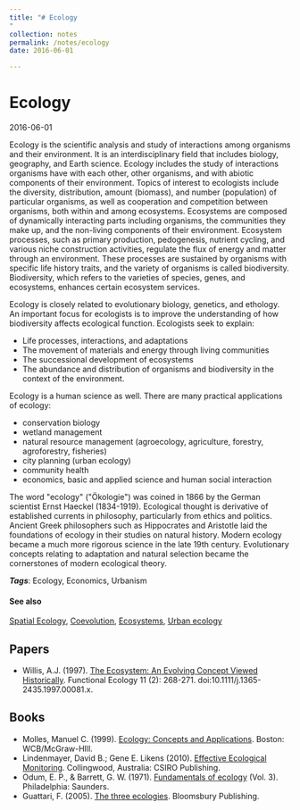```yaml
---
title: "# Ecology
"
collection: notes
permalink: /notes/ecology
date: 2016-06-01

---
```


# Ecology

2016-06-01

Ecology is the scientific analysis and study of interactions among organisms and their environment. It is an interdisciplinary field that includes biology, geography, and Earth science. Ecology includes the study of interactions organisms have with each other, other organisms, and with abiotic components of their environment. Topics of interest to ecologists include the diversity, distribution, amount (biomass), and number (population) of particular organisms, as well as cooperation and competition between organisms, both within and among ecosystems. Ecosystems are composed of dynamically interacting parts including organisms, the communities they make up, and the non-living components of their environment. Ecosystem processes, such as primary production, pedogenesis, nutrient cycling, and various niche construction activities, regulate the flux of energy and matter through an environment. These processes are sustained by organisms with specific life history traits, and the variety of organisms is called biodiversity. Biodiversity, which refers to the varieties of species, genes, and ecosystems, enhances certain ecosystem services.

Ecology is closely related to evolutionary biology, genetics, and ethology. An important focus for ecologists is to improve the understanding of how biodiversity affects ecological function. Ecologists seek to explain:
* Life processes, interactions, and adaptations
* The movement of materials and energy through living communities
* The successional development of ecosystems
* The abundance and distribution of organisms and biodiversity in the context of the environment.

Ecology is a human science as well. There are many practical applications of ecology:
* conservation biology
* wetland management
* natural resource management (agroecology, agriculture, forestry, agroforestry, fisheries)
* city planning (urban ecology)
* community health
* economics, basic and applied science and human social interaction

The word "ecology" ("Ökologie") was coined in 1866 by the German scientist Ernst Haeckel (1834-1919). Ecological thought is derivative of established currents in philosophy, particularly from ethics and politics. Ancient Greek philosophers such as Hippocrates and Aristotle laid the foundations of ecology in their studies on natural history. Modern ecology became a much more rigorous science in the late 19th century. Evolutionary concepts relating to adaptation and natural selection became the cornerstones of modern ecological theory.

***Tags***: Ecology, Economics, Urbanism

#### See also
[Spatial Ecology](/notes/spatial_ecology), [Coevolution](/notes/coevolution), [Ecosystems](/notes/ecosystems), [Urban ecology](/notes/urban_ecology)


## Papers
* Willis, A.J. (1997). [The Ecosystem: An Evolving Concept Viewed Historically](http://www.pelagicos.net/MARS6910_spring2013/readings/Willis_1997.pdf). Functional Ecology 11 (2): 268-271. doi:10.1111/j.1365-2435.1997.00081.x.

## Books
* Molles, Manuel C. (1999). [Ecology: Concepts and Applications](https://www.goodreads.com/book/show/764624.Ecology). Boston: WCB/McGraw-HIll.
* Lindenmayer, David B.; Gene E. Likens (2010). [Effective Ecological Monitoring](https://www.goodreads.com/book/show/8420259-effective-ecological-monitoring). Collingwood, Australia: CSIRO Publishing.
* Odum, E. P., & Barrett, G. W. (1971). [Fundamentals of ecology](https://www.goodreads.com/book/show/2402354.Fundamentals_of_Ecology) (Vol. 3). Philadelphia: Saunders.
* Guattari, F. (2005). [The three ecologies](https://www.goodreads.com/book/show/1051170.The_Three_Ecologies). Bloomsbury Publishing.


